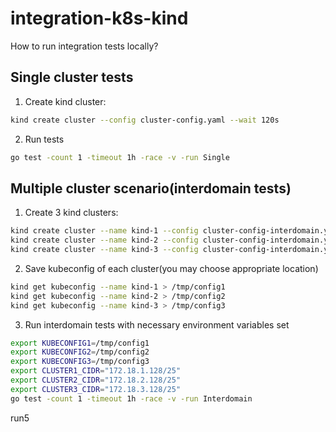 # integration-k8s-kind

How to run integration tests locally?

## Single cluster tests

1. Create kind cluster:
```bash
kind create cluster --config cluster-config.yaml --wait 120s
```

2. Run tests
```bash
go test -count 1 -timeout 1h -race -v -run Single
```

## Multiple cluster scenario(interdomain tests)
1. Create 3 kind clusters:
```bash
kind create cluster --name kind-1 --config cluster-config-interdomain.yaml --wait 120s
kind create cluster --name kind-2 --config cluster-config-interdomain.yaml --wait 120s
kind create cluster --name kind-3 --config cluster-config-interdomain.yaml --wait 120s
```

2. Save kubeconfig of each cluster(you may choose appropriate location)
```bash
kind get kubeconfig --name kind-1 > /tmp/config1
kind get kubeconfig --name kind-2 > /tmp/config2
kind get kubeconfig --name kind-3 > /tmp/config3
```

3. Run interdomain tests with necessary environment variables set
```bash
export KUBECONFIG1=/tmp/config1
export KUBECONFIG2=/tmp/config2 
export KUBECONFIG3=/tmp/config3 
export CLUSTER1_CIDR="172.18.1.128/25" 
export CLUSTER2_CIDR="172.18.2.128/25"
export CLUSTER3_CIDR="172.18.3.128/25"
go test -count 1 -timeout 1h -race -v -run Interdomain
```


run5
